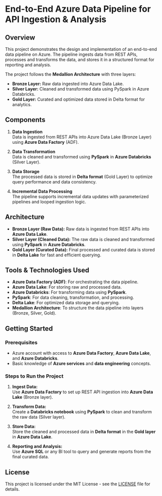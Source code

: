 # End-to-End Azure Data Pipeline for API Ingestion & Analysis

## Overview

This project demonstrates the design and implementation of an end-to-end data pipeline on Azure. The pipeline ingests data from REST APIs, processes and transforms the data, and stores it in a structured format for reporting and analysis.

The project follows the **Medallion Architecture** with three layers:
- **Bronze Layer:** Raw data ingested into Azure Data Lake.
- **Silver Layer:** Cleaned and transformed data using PySpark in Azure Databricks.
- **Gold Layer:** Curated and optimized data stored in Delta format for analytics.

## Components

1. **Data Ingestion**  
   Data is ingested from REST APIs into Azure Data Lake (Bronze Layer) using **Azure Data Factory** (ADF).
   
2. **Data Transformation**  
   Data is cleaned and transformed using **PySpark** in **Azure Databricks** (Silver Layer).

3. **Data Storage**  
   The processed data is stored in **Delta format** (Gold Layer) to optimize query performance and data consistency.

4. **Incremental Data Processing**  
   The pipeline supports incremental data updates with parameterized pipelines and looped ingestion logic.

## Architecture

- **Bronze Layer (Raw Data):** Raw data is ingested from REST APIs into **Azure Data Lake**.
- **Silver Layer (Cleaned Data):** The raw data is cleaned and transformed using **PySpark** in **Azure Databricks**.
- **Gold Layer (Curated Data):** Final processed and curated data is stored in **Delta Lake** for fast and efficient querying.

## Tools & Technologies Used

- **Azure Data Factory (ADF)**: For orchestrating the data pipeline.
- **Azure Data Lake**: For storing raw and processed data.
- **Azure Databricks**: For transforming data using **PySpark**.
- **PySpark**: For data cleaning, transformation, and processing.
- **Delta Lake**: For optimized data storage and querying.
- **Medallion Architecture**: To structure the data pipeline into layers (Bronze, Silver, Gold).

## Getting Started

### Prerequisites

- Azure account with access to **Azure Data Factory**, **Azure Data Lake**, and **Azure Databricks**.
- Basic knowledge of **Azure services** and **data engineering** concepts.

### Steps to Run the Project

1. **Ingest Data:**  
   Use **Azure Data Factory** to set up REST API ingestion into **Azure Data Lake** (Bronze layer).

2. **Transform Data:**  
   Create a **Databricks notebook** using **PySpark** to clean and transform the raw data (Silver layer).

3. **Store Data:**  
   Store the cleaned and processed data in **Delta format** in the **Gold layer** in **Azure Data Lake**.

4. **Reporting and Analysis:**  
   Use **Azure SQL** or any BI tool to query and generate reports from the final curated data.


## License

This project is licensed under the MIT License - see the [LICENSE](LICENSE) file for details.
